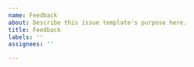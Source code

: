 ```yaml
---
name: Feedback
about: Describe this issue template's purpose here.
title: Feedback 
labels: ''
assignees: ''

---
```




